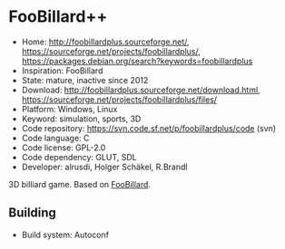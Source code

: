 # FooBillard++

- Home: http://foobillardplus.sourceforge.net/, https://sourceforge.net/projects/foobillardplus/, https://packages.debian.org/search?keywords=foobillardplus
- Inspiration: FooBillard
- State: mature, inactive since 2012
- Download: http://foobillardplus.sourceforge.net/download.html, https://sourceforge.net/projects/foobillardplus/files/
- Platform: Windows, Linux
- Keyword: simulation, sports, 3D
- Code repository: https://svn.code.sf.net/p/foobillardplus/code (svn)
- Code language: C
- Code license: GPL-2.0
- Code dependency: GLUT, SDL
- Developer: alrusdi, Holger Schäkel, R.Brandl

3D billiard game.
Based on [FooBillard](foobillard.md).

## Building

- Build system: Autoconf
